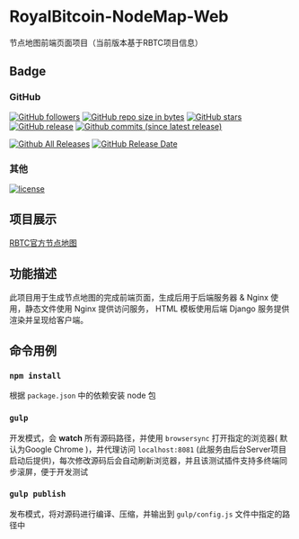 # RoyalBitcoin-NodeMap-Web

节点地图前端页面项目（当前版本基于RBTC项目信息）

## Badge

### GitHub

[![GitHub followers](https://img.shields.io/github/followers/NewEconomicTeam.svg?label=github%20follow)](https://github.com/NewEconomicTeam/RoyalBitcoin-NodeMap-Web)
[![GitHub repo size in bytes](https://img.shields.io/github/repo-size/NewEconomicTeam/RoyalBitcoin-NodeMap-Web.svg)](https://github.com/NewEconomicTeam/RoyalBitcoin-NodeMap-Web)
[![GitHub stars](https://img.shields.io/github/stars/NewEconomicTeam/RoyalBitcoin-NodeMap-Web.svg?label=github%20stars)](https://github.com/NewEconomicTeam/RoyalBitcoin-NodeMap-Web)
[![GitHub release](https://img.shields.io/github/release/NewEconomicTeam/RoyalBitcoin-NodeMap-Web.svg)](https://github.com/NewEconomicTeam/RoyalBitcoin-NodeMap-Web/releases)
[![Github commits (since latest release)](https://img.shields.io/github/commits-since/NewEconomicTeam/RoyalBitcoin-NodeMap-Web/latest.svg)](https://github.com/NewEconomicTeam/RoyalBitcoin-NodeMap-Web)

[![Github All Releases](https://img.shields.io/github/downloads/NewEconomicTeam/RoyalBitcoin-NodeMap-Web/total.svg)](https://github.com/NewEconomicTeam/RoyalBitcoin-NodeMap-Web/releases)
[![GitHub Release Date](https://img.shields.io/github/release-date/NewEconomicTeam/RoyalBitcoin-NodeMap-Web.svg)](https://github.com/NewEconomicTeam/RoyalBitcoin-NodeMap-Web/releases)

### 其他

[![license](https://img.shields.io/github/license/NewEconomicTeam/RoyalBitcoin-NodeMap-Web.svg)](https://github.com/NewEconomicTeam/RoyalBitcoin-NodeMap-Web)

## 项目展示

[RBTC官方节点地图](https://nodemap.rbtc.world)

## 功能描述

此项目用于生成节点地图的完成前端页面，生成后用于后端服务器 & Nginx 使用，静态文件使用 Nginx 提供访问服务， HTML 模板使用后端 Django 服务提供渲染并呈现给客户端。

## 命令用例

### `npm install`

根据 `package.json` 中的依赖安装 node 包

### `gulp`

开发模式，会 __watch__ 所有源码路径，并使用 `browsersync` 打开指定的浏览器( 默认为Google Chrome )，并代理访问 `localhost:8081` (此服务由后台Server项目启动后提供)，每次修改源码后会自动刷新浏览器，并且该测试插件支持多终端同步滚屏，便于开发测试

### `gulp publish`

发布模式，将对源码进行编译、压缩，并输出到 `gulp/config.js` 文件中指定的路径中
